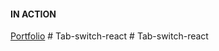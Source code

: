 #### IN ACTION

[Portfolio](https://gatsby-strapi-portfolio-project.netlify.app/)
#   T a b - s w i t c h - r e a c t  
 #   T a b - s w i t c h - r e a c t  
 